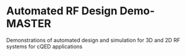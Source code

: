 # Automated RF Design Demo-MASTER
 Demonstrations of automated design and simulation for 3D and 2D RF systems for cQED applications
